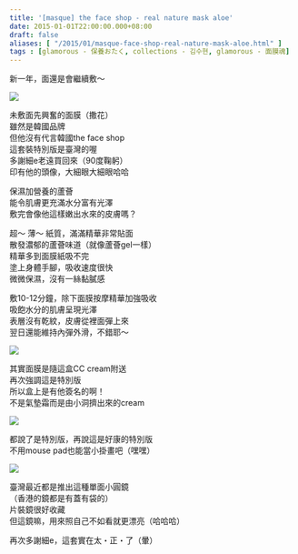 ```yaml
---
title: '[masque] the face shop - real nature mask aloe'
date: 2015-01-01T22:00:00.000+08:00
draft: false
aliases: [ "/2015/01/masque-face-shop-real-nature-mask-aloe.html" ]
tags : [glamorous - 保養おたく, collections - 김수현, glamorous - 面膜魂]
---
```


新一年，面還是會繼續敷～  

![](/images/faceshopaloe.jpg)

未敷面先興奮的面膜（撒花）  
雖然是韓國品牌  
但他沒有代言韓國the face shop  
這套裝特別版是臺灣的喔  
多謝細e老遠買回來（90度鞠躬）  
印有他的頭像，大細眼大細眼哈哈  
  
保濕加營養的蘆薈  
能令肌膚更充滿水分富有光澤  
敷完會像他這樣嫩出水來的皮膚嗎？  
  
超～ 薄～ 紙質，滿滿精華非常貼面  
散發濃郁的蘆薈味道（就像蘆薈gel一樣）  
精華多到面膜紙吸不完  
塗上身體手腳，吸收速度很快  
微微保濕，沒有一絲黏膩感  
  
敷10-12分鐘，除下面膜按摩精華加強吸收  
吸飽水分的肌膚呈現光澤  
表層沒有乾紋，皮膚從裡面彈上來  
翌日還能維持內彈外滑，不錯耶～  

![](/images/faceshopaloe1.jpg)

其實面膜是隨這盒CC cream附送  
再次強調這是特別版  
所以盒上是有他簽名的啊！  
不是氣墊霜而是由小洞擠出來的cream  

![](/images/faceshopaloe2.jpg)

都說了是特別版，再說這是好康的特別版  
不用mouse pad也能當小掛畫吧（嘿嘿）  

![](/images/faceshopaloe3.jpg)

臺灣最近都是推出這種單面小圓鏡  
（香港的鏡都是有蓋有袋的）  
片裝鏡很好收藏  
但這鏡嘛，用來照自己不如看就更漂亮（哈哈哈）  
  
再次多謝細e，這套實在太・正・了（暈）
